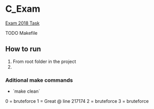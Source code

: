 # C_Exam

[Exam 2018 Task](docs/Exam_task.pdf)


TODO Makefile
## How to run
1. From root folder in the project
2. 

### Aditional make commands
- ´make clean´


0 = bruteforce
1 = Great @ line 217174
2 = bruteforce
3 = bruteforce

